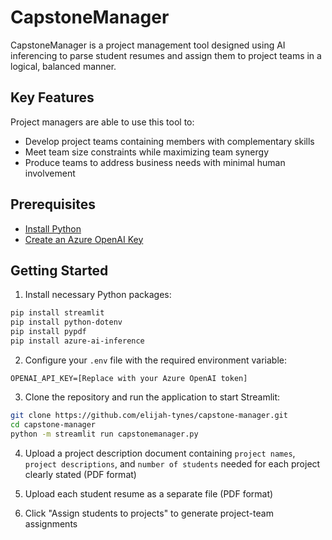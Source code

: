 # CapstoneManager
CapstoneManager is a project management tool designed using AI inferencing to parse student resumes and assign them to project teams in a logical, balanced manner. 

## Key Features
Project managers are able to use this tool to:
 - Develop project teams containing members with complementary skills
 - Meet team size constraints while maximizing team synergy
 - Produce teams to address business needs with minimal human involvement

## Prerequisites
  - [Install Python](https://www.python.org/downloads)
  - [Create an Azure OpenAI Key](https://learn.microsoft.com/en-us/azure/cognitive-services/openai/quickstart?pivots=rest-api)

## Getting Started
1) Install necessary Python packages:
```bash
pip install streamlit
pip install python-dotenv
pip install pypdf
pip install azure-ai-inference
```

2) Configure your `.env` file with the required environment variable: 
```env
OPENAI_API_KEY=[Replace with your Azure OpenAI token]
```

3) Clone the repository and run the application to start Streamlit:
```bash
git clone https://github.com/elijah-tynes/capstone-manager.git
cd capstone-manager
python -m streamlit run capstonemanager.py
```

4) Upload a project description document containing `project names`, `project descriptions`, and `number of students` needed for each project clearly stated (PDF format)

5) Upload each student resume as a separate file (PDF format)

6) Click "Assign students to projects" to generate project-team assignments
